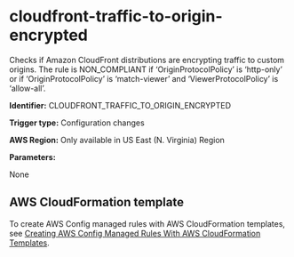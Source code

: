 # cloudfront\-traffic\-to\-origin\-encrypted<a name="cloudfront-traffic-to-origin-encrypted"></a>

Checks if Amazon CloudFront distributions are encrypting traffic to custom origins\. The rule is NON\_COMPLIANT if ‘OriginProtocolPolicy’ is ‘http\-only’ or if ‘OriginProtocolPolicy’ is ‘match\-viewer’ and ‘ViewerProtocolPolicy’ is ‘allow\-all’\. 

**Identifier:** CLOUDFRONT\_TRAFFIC\_TO\_ORIGIN\_ENCRYPTED

**Trigger type:** Configuration changes

**AWS Region:** Only available in US East \(N\. Virginia\) Region

**Parameters:**

None  

## AWS CloudFormation template<a name="w85aac12c32c17b9c87c15"></a>

To create AWS Config managed rules with AWS CloudFormation templates, see [Creating AWS Config Managed Rules With AWS CloudFormation Templates](aws-config-managed-rules-cloudformation-templates.md)\.